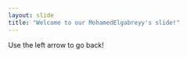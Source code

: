 ```yaml
---
layout: slide
title: "Welcome to our MohamedElgabreyy's slide!"
---
```

Use the left arrow to go back!

